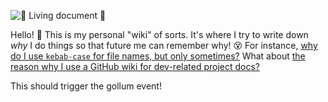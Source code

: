 ![🌳 Living document 🌺](https://i.imgur.com/hdnowNt.png)

Hello! 👋 This is my personal "wiki" of sorts. It's where I try to write down
_why_ I do things so that future me can remember why! 😵 For instance, [why do
I use `kebab-case` for file names, but only sometimes?] What about [the reason
why I use a GitHub wiki for dev-related project docs?]

<!-- prettier-ignore-start -->
[why do I use `kebab-case` for file names, but only sometimes?]: https://github.com/jcbhmr/.github/wiki/Style#file-naming-convention
[the reason why I use a GitHub wiki for dev-related project docs?]: https://github.com/jcbhmr/.github/wiki/Documentation#whats-the-deal-with-the-github-wiki
<!-- prettier-ignore-end -->

This should trigger the gollum event!